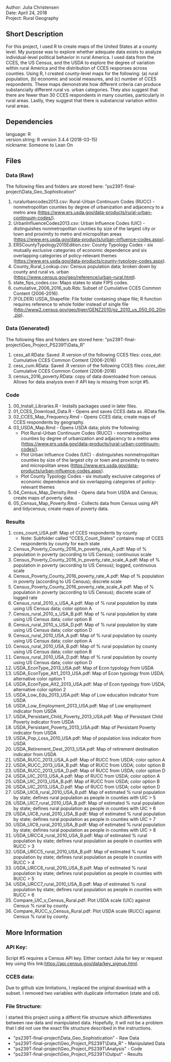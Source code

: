 Author: Julia Christensen  
Date: April 24, 2018  
Project: Rural Geography  

## Short Description

For this project, I used R to create maps of the United States at a county level. My purpose was to explore whether adequate data exists to analyze individual-level political behavior in rural America. I used data from the CCES, the US Census, and the USDA to explore the degree of variation within rural America and the distribution of CCES responses across counties.  Using R, I created county-level maps for the following: (a) rural population, (b) economic and social measures, and (c) number of CCES respondents. These maps demonstrate how different criteria can produce substancially different rural vs. urban categories. They also suggest that there are fewer than 30 CCES respondents in many counties, particularly in rural areas. Lastly, they suggest that there is substancial variation within rural areas. 


## Dependencies

language:       R  
version.string: R version 3.4.4 (2018-03-15)   
nickname:       Someone to Lean On   


## Files

### Data (Raw)

The following files and folders are stored here: "ps239T-final-project\Data_Geo_Sophistication"  

1. ruralurbancodes2013.csv: Rural-Urban Continuum Codes (RUCC) - nonmetropolitan counties by degree of urbanization and adjacency to a metro area (https://www.ers.usda.gov/data-products/rural-urban-continuum-codes/).  
2. UrbanInfluenceCodes2013.csv: Urban Influence Codes (UIC) - distinguishes nonmetropolitan counties by size of the largest city or town and proximity to metro and micropolitan areas (https://www.ers.usda.gov/data-products/urban-influence-codes.aspx).  
3. ERSCountyTypology2015Edition.csv: County Typology  Codes - six mutually exclusive categories of economic dependence and six overlapping categories of policy-relevant themes (https://www.ers.usda.gov/data-products/county-typology-codes.aspx).  
4. County_Rural_Lookup.csv: Census population data; broken down by county and rural vs. urban (https://www.census.gov/geo/reference/urban-rural.html).
5. state_fips_codes.csv: Maps states to state FIPS codes.  
6. cumulative_2006_2016_sub.Rds: Subset of Cumulative CCES Common Content (2006-2016).  
7. [FOLDER] USDA_Shapefile: File folder containing shape file; R function requires reference to whole folder instead of single file (http://www2.census.gov/geo/tiger/GENZ2010/gz_2010_us_050_00_20m.zip).  



### Data (Generated)

The following files and folders are stored here: "ps239T-final-project\Geo_Project_PS239T\Data_R\"

1.  cess_all.RData: Saved .R version of the following CCES files: *cces_dat*: Cumulative CCES Common Content (2006-2016)  
2.  cess_cum.RData: Saved .R version of the following CCES files: *cces_dat*: Cumulative CCES Common Content (2006-2016)
3.  census_2016_poverty.RData: copy of data downloaded from census. Allows for data analysis even if API key is missing from script #5.


### Code

1. 00_Install_Libraries.R - Installs packages used in later files.  
2. 01_CCES_Download_Data.R - Opens and saves CCES data as .RData file.  
3. 02_CCES_Map_Frequency.Rmd - Opens CCES data; create maps of CCES respondents by geography.  
4. 03_USDA_Map.Rmd - Opens USDA data; plots the following:
	- Plot Rural-Urban Continuum Codes (RUCC) - nonmetropolitan counties by degree of urbanization and adjacency to a metro area (https://www.ers.usda.gov/data-products/rural-urban-continuum-codes/).  
	- Plot Urban Influence Codes (UIC) - distinguishes nonmetropolitan counties by size of the largest city or town and proximity to metro and micropolitan areas (https://www.ers.usda.gov/data-products/urban-influence-codes.aspx).  
	- Plot County Typology  Codes - six mutually exclusive categories of economic dependence and six overlapping categories of policy-relevant themes
5. 04_Census_Map_Density.Rmd - Opens data from USDA and Census; create maps of poverty data.  
6. 05_Census_Map_Poverty.Rmd - Collects data from Census using API and tidycensus; create maps of poverty data.  


### Results

1.  cces_count_USA.pdf: Map of CCES respondents by county  
	- Note: Subfolder called "CCES_Count_States" contains map of CCES respondents by county for each state  
2.  Census_Poverty_County_2016_ln_poverty_rate_A.pdf: Map of % population in poverty (according to US Census); continuous scale  
3.  Census_Poverty_County_2016_ln_poverty_rate_scale_A.pdf: Map of % population in poverty (according to US Census); logged, continuous scale  
4.  Census_Poverty_County_2016_poverty_rate_A.pdf: Map of % population in poverty (according to US Census); discrete scale  
5.  Census_Poverty_County_2016_poverty_rate_scale_A.pdf: Map of % population in poverty (according to US Census); discrete scale of logged rate  
6.  Census_rural_2010_s_USA_A.pdf: Map of % rural population by state using US Census data; color option A  
7.  Census_rural_2010_s_USA_B.pdf: Map of % rural population by state using US Census data; color option B  
8.  Census_rural_2010_s_USA_D.pdf: Map of % rural population by state using US Census data; color option D  
9.  Census_rural_2010_USA_A.pdf: Map of % rural population by county using US Census data; color option A  
10.  Census_rural_2010_USA_B.pdf: Map of % rural population by county using US Census data; color option B  
11.  Census_rural_2010_USA_D.pdf: Map of % rural population by county using US Census data; color option D  
12.  USDA_EconType_2013_USA.pdf: Map of Econ typology from USDA  
13.  USDA_EconType_Alt1_2013_USA.pdf: Map of Econ typology from USDA; alternative color option 1  
14.  USDA_EconType_Alt2_2013_USA.pdf: Map of Econ typology from USDA; alternative color option 2  
15.  USDA_Low_Edu_2013_USA.pdf: Map of Low education indicator from USDA  
16.  USDA_Low_Employment_2013_USA.pdf: Map of Low employment indicator from USDA  
17.  USDA_Persistant_Child_Poverty_2013_USA.pdf: Map of Persistant Child Poverty indicator from USDA  
18.  USDA_Persistant_Poverty_2013_USA.pdf: Map of Persistant Poverty indicator from USDA   
19.  USDA_Pop_Loss_2010_USA.pdf: Map of population loss indicator from USDA  
20.  USDA_Retirement_Dest_2013_USA.pdf: Map of retirement destination indicator from USDA  
21.  USDA_RUCC_2013_USA_A.pdf: Map of RUCC from USDA; color option A  
22.  USDA_RUCC_2013_USA_B.pdf: Map of RUCC from USDA; color option B
23.  USDA_RUCC_2013_USA_D.pdf: Map of RUCC from USDA; color option D
24.  USDA_UIC_2013_USA_A.pdf: Map of RUCC from USDA; color option A
25.  USDA_UIC_2013_USA_B.pdf: Map of RUCC from USDA; color option B
26.  USDA_UIC_2013_USA_D.pdf: Map of RUCC from USDA; color option D
27.  USDA_UIC6_rural_2010_USA_B.pdf: Map of estimated % rural population by state; defines rural population as people in counties with UIC > 5
28.  USDA_UIC7_rural_2010_USA_B.pdf: Map of estimated % rural population by state; defines rural population as people in counties with UIC > 6
29.  USDA_UIC8_rural_2010_USA_B.pdf: Map of estimated % rural population by state; defines rural population as people in counties with UIC > 7
30.  USDA_UIC9_rural_2010_USA_B.pdf: Map of estimated % rural population by state; defines rural population as people in counties with UIC > 8
31.  USDA_URCC4_rural_2010_USA_B.pdf: Map of estimated % rural population by state; defines rural population as people in counties with RUCC > 3
32.  USDA_URCC5_rural_2010_USA_B.pdf: Map of estimated % rural population by state; defines rural population as people in counties with RUCC > 4
33.  USDA_URCC6_rural_2010_USA_B.pdf: Map of estimated % rural population by state; defines rural population as people in counties with RUCC > 5
34.  USDA_URCC7_rural_2010_USA_B.pdf: Map of estimated % rural population by state; defines rural population as people in counties with RUCC > 6
35.  Compare_UIC_v_Census_Rural.pdf: Plot USDA scale (UIC) against Census % rural by county.  
36.  Compare_RUCC_v_Census_Rural.pdf: Plot USDA scale (RUCC) against Census % rural by county.  


## More Information

### API Key:
Script #5 requires a Census API key. Either contact Julia for key or request key using this link:https://api.census.gov/data/key_signup.html.  

### CCES data:
Due to github size limitations, I replaced the original download with a subset. I removed two variables with duplicate information (state and cd).  

### File Structure:
I started this project using a differnt file structure which differentiates between raw data and manipulated data. Hopefully, it will not be a problem that I did not use the exact file structure described in the instructions.
- "ps239T-final-project\Data_Geo_Sophistication" - Raw Data  
- "ps239T-final-project\Geo_Project_PS239T\Data_R\" - Manipulated Data  
- "ps239T-final-project\Geo_Project_PS239T\Analysis\" - Code  
- "ps239T-final-project\Geo_Project_PS239T\Output\" - Results  
